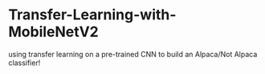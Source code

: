 # Transfer-Learning-with-MobileNetV2
using transfer learning on a pre-trained CNN to build an Alpaca/Not Alpaca classifier!
